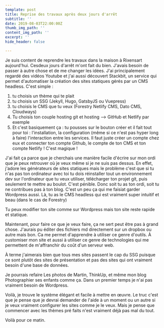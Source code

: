 ```yaml
---
template: post
title: Reprise des travaux après deux jours d'arrêt
subtitle: ''
date: 2019-08-03T22:00:00Z
thumb_img_path: ''
content_img_path: ''
excerpt: ''
hide_header: false

---
```

Je suis content de reprendre les travaux dans la maison à Rixensart aujourd'hui. Cesdeux jours d'arrêt m'ont fait du bien. J'avais besoin de passer à autre chose et de me changer les idées. J'ai principalement regardé des vidéos Youtube et j'ai aussi découvert Stackbit, un service qui permet d'automatiser la création des sites statiques gérés par un CMS headless. C'est simple : 

1. tu choisis un thème qui te plait
2.  tu choisis un SSG (Jekyll, Hugo, GatsbyJS ou Vuepress)
3. tu choisis le CMS que tu veux (Forestry Netlify CMS, Dato CMS, Cloudways) 
4. Tu choisis ton couple hosting git et hosting --> GitHub et Netlify par exemple
5. Et c'est basiquement ça : tu pousses sur le bouton créer et il fait tout pour toi : l'installation, la configuration (même si ce n'est pas hyper long à faire) l'interaction entre les services. Il faut juste créer un compte chez eux et connecter ton compte Github, le compte de ton CMS et ton compte Netlify ! C'est magique !

J'ai fait ça parce que je cherchais une manière facile d'écrire sur mon ordi que je peux retrouver où je veux même si je ne suis pas dessus. En effet, j'adore les générateurs de sites statiques mais le problème c'est que si tu n'as pas ton ordinateur avec toi tu dois réinstaller tout un environnement dev sur l'ordinateur que tu veux utiliser, télécharger ton projet git, puis seulement te mettre au boulot. C'est pénible. Donc soit tu as ton ordi, soit tu ne contribues pas à ton blog. C'est un peu ça qui me faisiat garder Wordpress aussi. Là, tu as le CMS headless qui est vraiment super intuitif et beau (dans le cas de Forestry)

Tu peux modifier ton site comme sur Wordpress mais ton site reste rapide et statique.

Maintenant, pour faire ce que je veux faire, ça ne sert peut être pas à grand chose. J'aurais pu éditer des fichiers md directement sur un dropbox ou autre mais bon. Ca me permet d'apprendre à utiliser ce genre d'outils. À customiser mon site et aussi à utiliser ce genre de technologies qui me permettent de m'affranchir du coût d'un serveur web.

À terme j'aimerais bien que tous mes sites passent le cap du SSG puisque ce sont plutôt des sites de présentation et pas des sites qui ont vraiment besoin d'une base de données.

Je pourrais refaire Les photos de Martin, ThinkUp, et même mon blog Photographier ses enfants comme ça. Dans un premier temps je n'ai pas vraiment besoin de Wordpress.

Voilà, je trouve le système élégant et facile à mettre en œuvre. Le truc c'est que je pense que je devrai demander de l'aide à un moment ou un autre si je veux vraiment configurer les sites comme je le veux. Mais je pense que commencer avec les thèmes pré faits n'est vraiment déjà pas mal du tout.

Voilà pour ce matin.